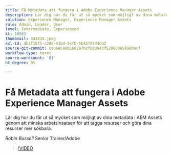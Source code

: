 ```yaml
---
title: Få Metadata att fungera i Adobe Experience Manager Assets
description: Lär dig hur du får ut så mycket som möjligt av dina metadata i AEM Assets genom att minska arbetsinsatsen för att tagga resurser och göra dina resurser mer sökbara.
solution: Experience Manager, Experience Manager Assets
role: Admin, Leader, User
level: Intermediate, Experienced
kt: 10563
thumbnail: 343815.jpeg
exl-id: db2f15f5-c2d6-41bd-9cfb-5b42f8744da2
source-git-commit: ca06e5a8b1602a7bcfb83a43f529680a5a96bacf
workflow-type: tm+mt
source-wordcount: '81'
ht-degree: 0%

---
```


# Få Metadata att fungera i Adobe Experience Manager Assets

Lär dig hur du får ut så mycket som möjligt av dina metadata i AEM Assets genom att minska arbetsinsatsen för att tagga resurser och göra dina resurser mer sökbara.

*Robin Bussell* Senior Trainer/Adobe

>[!VIDEO](https://video.tv.adobe.com/v/343815/?quality=12&learn=on)
